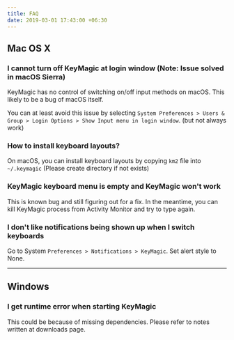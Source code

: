 ```yaml
---
title: FAQ
date: 2019-03-01 17:43:00 +06:30
---
```


## Mac OS X

### I cannot turn off KeyMagic at login window (Note: **Issue solved in macOS Sierra**)

KeyMagic has no control of switching on/off input methods on macOS. This likely to be a bug of macOS itself.

You can at least avoid this issue by selecting `System Preferences > Users & Group > Login Options > Show Input menu in login window`. (but not always work)

### How to install keyboard layouts?

On macOS, you can install keyboard layouts by copying `km2` file into `~/.keymagic` (Please create directory if not exists)

### KeyMagic keyboard menu is empty and KeyMagic won't work

This is known bug and still figuring out for a fix. In the meantime, you can kill KeyMagic process from Activity Monitor and try to type again.

### I don't like notifications being shown up when I switch keyboards

Go to System `Preferences > Notifications > KeyMagic`. Set alert style to None.

---

## Windows

### I get runtime error when starting KeyMagic

This could be because of missing dependencies. Please refer to notes written at downloads page.